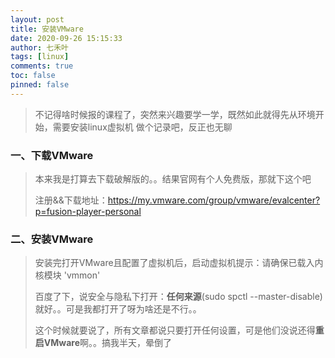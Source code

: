 ```yaml
---
layout: post
title: 安装VMware
date: 2020-09-26 15:15:33
author: 七禾叶
tags: [linux]
comments: true
toc: false
pinned: false
---
```


> 不记得啥时候报的课程了，突然来兴趣要学一学，既然如此就得先从环境开始，需要安装linux虚拟机
> 做个记录吧，反正也无聊

### 一、下载VMware
> 本来我是打算去下载破解版的。。结果官网有个人免费版，那就下这个吧
> 
>注册&&下载地址：https://my.vmware.com/group/vmware/evalcenter?p=fusion-player-personal

### 二、安装VMware
> 安装完打开VMware且配置了虚拟机后，启动虚拟机提示：请确保已载入内核模块 'vmmon'
> 
> 百度了下，说安全与隐私下打开：**任何来源**(sudo spctl --master-disable)就好。。可是我都打开了呀为啥还是不行。。
>
> 这个时候就要说了，所有文章都说只要打开任何设置，可是他们没说还得**重启VMware**啊。。搞我半天，晕倒了
